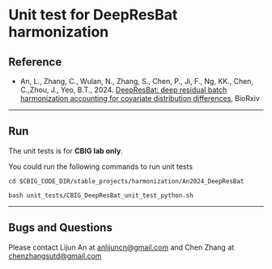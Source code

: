 # Unit test for DeepResBat harmonization

## Reference

-   An, L., Zhang, C., Wulan, N., Zhang, S., Chen, P., Ji, F., Ng, KK., Chen, C.,Zhou, J., Yeo, B.T., 2024. [DeepResBat: deep residual batch harmonization accounting for covariate distribution differences](https://doi.org/10.1101/2024.01.18.574145), BioRxiv

---

## Run

The unit tests is for **CBIG lab only**.

You could run the following commands to run unit tests

```
cd $CBIG_CODE_DIR/stable_projects/harmonization/An2024_DeepResBat

bash unit_tests/CBIG_DeepResBat_unit_test_python.sh
```

---

## Bugs and Questions

Please contact Lijun An at anlijuncn@gmail.com and Chen Zhang at chenzhangsutd@gmail.com
